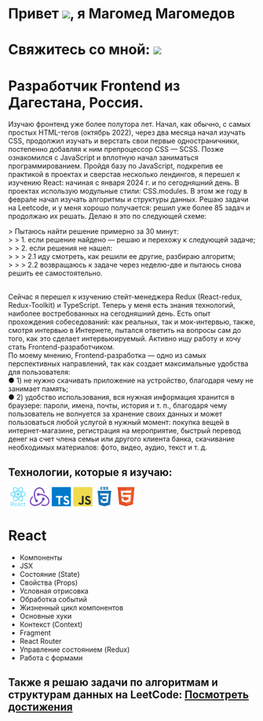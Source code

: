 # Привет <img style='height: 50px; width: auto;' src='https://github.com/blackcater/blackcater/raw/main/images/Hi.gif' />, я Магомед Магомедов
# Свяжитесь со мной: <a href="https://t.me/magomedov_net"><img src="https://camo.githubusercontent.com/afaa74bcd8ebafeffb8c818bfa55e4b4923498b32ccbb1189fcc170fd43b490c/68747470733a2f2f696d672e736869656c64732e696f2f62616467652f54656c656772616d2d3243413545303f7374796c653d666f722d7468652d6261646765266c6f676f3d74656c656772616d266c6f676f436f6c6f723d7768697465" /></a> 

<h1>Разработчик Frontend из Дагестана, Россия.</h1> <p>Изучаю фронтенд уже более полутора лет. Начал, как обычно, с самых простых HTML-тегов (октябрь 2022), через два месяца начал изучать CSS, продолжил изучать и верстать свои первые одностраничники, постепенно добавляя к ним препроцессор CSS — SCSS. Позже ознакомился с JavaScript и вплотную начал заниматься программированием. Пройдя базу по JavaScript, подкрепив ее практикой в проектах и cверстав несколько лендингов, я перешел к изучению React: начиная с января 2024 г. и по сегодняшний день. В проектах использую модульные стили: CSS.modules. В этом же году в феврале начал изучать алгоритмы и структуры данных. Решаю задачи на Leetcode, и у меня хорошо получается: решил уже более 85 задач и продолжаю их решать. 
Делаю я это по следующей схеме:</p>
  > Пытаюсь найти решение примерно за 30 минут:<br/>
    > > 1. если решение найдено — решаю и перехожу к следующей задаче;<br/>
    > > 2. если решения не нашел:<br/>
      > > > 2.1 иду смотреть, как решили ее другие, разбираю алгоритм;<br/>
      > > > 2.2 возвращаюсь к задаче через неделю-две и пытаюсь снова решить ее самостоятельно.<br/><br/>
<p>Сейчас я перешел к изучению стейт-менеджера Redux (React-redux, Redux-Toolkit) и TypeScript. Теперь у меня есть знания технологий, наиболее востребованных на сегодняшний день. Есть опыт прохождения собеседований: как реальных, так и мок-интервью, также, смотря интервью в Интернете, пытался ответить на вопросы сам до того, как это сделает интервьюируемый. Активно ищу работу и хочу стать Frontend-разработчиком.<br/> По моему мнению, Frontend-разработка — одно из самых перспективных направлений, так как создает максимальные удобства для пользователя:<br/> 
● 1) не нужно скачивать приложение на устройство, благодаря чему не занимает память;<br/> 
● 2) удобство использования, вся нужная информация хранится в браузере: пароли, имена, почты, история и т. п., благодаря чему пользователь не волнуется за хранение своих данных и может пользоваться любой услугой в нужный момент: покупка вещей в интернет-магазине, регистрация на мероприятие, быстрый перевод денег на счет члена семьи или другого клиента банка, скачивание необходимых материалов: фото, видео, аудио, текст и т. д.</p>
<h2>Технологии, которые я изучаю:</h2>
<img src="https://github.com/devicons/devicon/blob/master/icons/react/react-original-wordmark.svg" title="React" alt="React" width="40" height="40"/>
<img src="https://github.com/devicons/devicon/blob/master/icons/redux/redux-original.svg" title="Redux" alt="Redux" width="40" height="40"/>
<img src="https://github.com/devicons/devicon/blob/master/icons/typescript/typescript-plain.svg" title="TypeScript" alt="TypeScript" width="40" height="40"/>
<img src="https://github.com/devicons/devicon/blob/master/icons/javascript/javascript-original.svg" title="JavaScript" alt="JavaScript" width="40" height="40"/> 
<img src="https://github.com/devicons/devicon/blob/master/icons/css3/css3-plain-wordmark.svg"  title="CSS3" alt="CSS" width="40" height="40"/>
<img src="https://github.com/devicons/devicon/blob/master/icons/html5/html5-original.svg" title="HTML5" alt="HTML" width="40" height="40"/>
<div>
  <h1>React</h1>
    <ul>
        <li>Компоненты</li>
        <li>JSX</li>
        <li>Состояние (State)</li>
        <li>Свойства (Props)</li>
        <li>Условная отрисовка</li>
        <li>Обработка событий</li>
        <li>Жизненный цикл компонентов</li>
        <li>Основные хуки</li>
        <li>Контекст (Context)</li>
        <li>Fragment</li>
        <li>React Router</li>
        <li>Управление состоянием (Redux)</li>
        <li>Работа с формами</li>
    </ul>
</div>
<h2>Также я решаю задачи по алгоритмам и структурам данных на LeetCode: <a href='https://leetcode.com/devMagomedov/'>Посмотреть достижения</a></h2>
